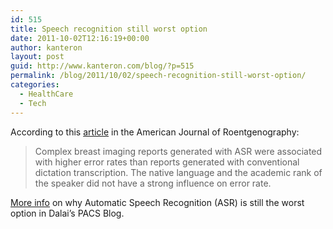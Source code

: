 ```yaml
---
id: 515
title: Speech recognition still worst option
date: 2011-10-02T12:16:19+00:00
author: kanteron
layout: post
guid: http://www.kanteron.com/blog/?p=515
permalink: /blog/2011/10/02/speech-recognition-still-worst-option/
categories:
  - HealthCare
  - Tech
---
```

According to this <a title="http://www.ajronline.org/content/197/4/923.full" href="http://www.ajronline.org/content/197/4/923.full" target="_blank">article</a> in the American Journal of Roentgenography:

> Complex breast imaging reports generated with ASR were associated with higher error rates than reports generated with conventional dictation transcription. The native language and the academic rank of the speaker did not have a strong influence on error rate.

<a title="http://doctordalai.blogspot.com/2011/09/another-nail-in-speech-recognitions.html" href="http://doctordalai.blogspot.com/2011/09/another-nail-in-speech-recognitions.html" target="_blank">More info</a> on why Automatic Speech Recognition (ASR) is still the worst option in Dalai&#8217;s PACS Blog.